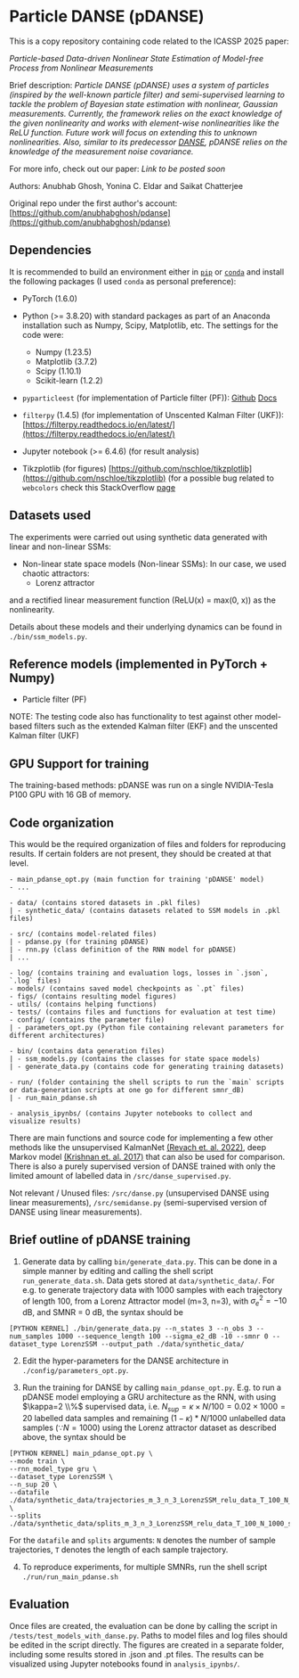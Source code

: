 # Particle DANSE (pDANSE)

This is a copy repository containing code related to the ICASSP 2025 paper: 

*Particle-based Data-driven Nonlinear State Estimation of Model-free Process from Nonlinear Measurements*

Brief description: *Particle DANSE (pDANSE) uses a system of particles (inspired by the well-known particle filter) and semi-supervised learning to tackle the problem of Bayesian state estimation with nonlinear, Gaussian measurements. Currently, the framework relies on the exact knowledge of the given nonlinearity and works with element-wise nonlinearities like the ReLU function. Future work will focus on extending this to unknown nonlinearities. Also, similar to its predecessor [DANSE](https://github.com/anubhabghosh/danse_jrnl), pDANSE relies on the knowledge of the measurement noise covariance.*

For more info, check out our paper: *Link to be posted soon*

Authors: Anubhab Ghosh, Yonina C. Eldar and Saikat Chatterjee

Original repo under the first author's account: [https://github.com/anubhabghosh/pdanse](https://github.com/anubhabghosh/pdanse)

## Dependencies 
It is recommended to build an environment either in [`pip`](https://packaging.python.org/en/latest/guides/installing-using-pip-and-virtual-environments/) or [`conda`](https://packaging.python.org/en/latest/guides/installing-using-pip-and-virtual-environments/) and install the following packages (I used `conda` as personal preference):
- PyTorch (1.6.0)
- Python (>= 3.8.20) with standard packages as part of an Anaconda installation such as Numpy, Scipy, Matplotlib, etc. The settings for the code were:
    - Numpy (1.23.5)
    - Matplotlib (3.7.2)
    - Scipy (1.10.1)
    - Scikit-learn (1.2.2)

- `pyparticleest` (for implementation of Particle filter (PF)): [Github](https://github.com/jerkern/pyParticleEst) [Docs](https://pyparticleest.readthedocs.io/en/latest/index.html)
- `filterpy` (1.4.5) (for implementation of Unscented Kalman Filter (UKF)): [https://filterpy.readthedocs.io/en/latest/](https://filterpy.readthedocs.io/en/latest/)
- Jupyter notebook (>= 6.4.6) (for result analysis)
- Tikzplotlib (for figures) [https://github.com/nschloe/tikzplotlib](https://github.com/nschloe/tikzplotlib) (for a possible bug related to `webcolors` check this StackOverflow [page](https://stackoverflow.com/questions/78672058/tikzplotlib-module-throws-attribute-error-module-webcolors-has-no-attribute)

## Datasets used 

The experiments were carried out using synthetic data generated with linear and non-linear SSMs:

- Non-linear state space models (Non-linear SSMs): In our case, we used chaotic attractors:
    - Lorenz attractor
 
and a rectified linear measurement function (ReLU(x) = max(0, x)) as the nonlinearity. 
  
Details about these models and their underlying dynamics can be found in `./bin/ssm_models.py`. 

## Reference models (implemented in PyTorch + Numpy)

- Particle filter (PF)

NOTE: The testing code also has functionality to test against other model-based filters such as the extended Kalman filter (EKF) and the unscented Kalman filter (UKF)

## GPU Support for training

The training-based methods: pDANSE was run on a single NVIDIA-Tesla P100 GPU with 16 GB of memory. 

## Code organization
This would be the required organization of files and folders for reproducing results. If certain folders are not present, they should be created at that level.

````
- main_pdanse_opt.py (main function for training 'pDANSE' model)
- ...

- data/ (contains stored datasets in .pkl files)
| - synthetic_data/ (contains datasets related to SSM models in .pkl files)

- src/ (contains model-related files)
| - pdanse.py (for training pDANSE)
| - rnn.py (class definition of the RNN model for pDANSE)
| ...

- log/ (contains training and evaluation logs, losses in `.json`, `.log` files)
- models/ (contains saved model checkpoints as `.pt` files)
- figs/ (contains resulting model figures)
- utils/ (contains helping functions)
- tests/ (contains files and functions for evaluation at test time)
- config/ (contains the parameter file)
| - parameters_opt.py (Python file containing relevant parameters for different architectures)

- bin/ (contains data generation files)
| - ssm_models.py (contains the classes for state space models)
| - generate_data.py (contains code for generating training datasets)

- run/ (folder containing the shell scripts to run the `main` scripts or data-generation scripts at one go for different smnr_dB)
| - run_main_pdanse.sh

- analysis_ipynbs/ (contains Jupyter notebooks to collect and visualize results)

````
There are main functions and source code for implementing a few other methods like the unsupervised KalmanNet [(Revach et. al. 2022)](https://github.com/KalmanNet/Unsupervised_EUSIPCO_22), deep Markov model [(Krishnan et. al. 2017)](https://github.com/clinicalml/dmm) that can also be used for comparison. There is also a purely supervised version of DANSE trained with only the limited amount of labelled data in `/src/danse_supervised.py`. 

Not relevant / Unused files: `/src/danse.py` (unsupervised DANSE using linear measurements), `/src/semidanse.py` (semi-supervised version of DANSE using linear measurements). 

## Brief outline of pDANSE training

1. Generate data by calling `bin/generate_data.py`. This can be done in a simple manner by editing and calling the shell script `run_generate_data.sh`. Data gets stored at `data/synthetic_data/`. For e.g. to generate trajectory data with 1000 samples with each trajectory of length 100, from a Lorenz Attractor model (m=3, n=3), with $\sigma_{e}^{2}= -10$ dB, and $\text{SMNR}$ = $0$ dB, the syntax should be 
````
[PYTHON KERNEL] ./bin/generate_data.py --n_states 3 --n_obs 3 --num_samples 1000 --sequence_length 100 --sigma_e2_dB -10 --smnr 0 --dataset_type LorenzSSM --output_path ./data/synthetic_data/
````
2. Edit the hyper-parameters for the DANSE architecture in `./config/parameters_opt.py`.

3. Run the training for DANSE by calling `main_pdanse_opt.py`.  E.g. to run a pDANSE model employing a GRU architecture as the RNN, with using $\kappa=2 \\%$ supervised data, i.e. $N_{sup}=\kappa \times N / 100 =0.02 \times 1000 = 20$ labelled data samples and remaining $(1 - \kappa) * N / 1000$ unlabelled data samples ($\because N = 1000$) using the Lorenz attractor dataset as described above, the syntax should be
```
[PYTHON KERNEL] main_pdanse_opt.py \
--mode train \
--rnn_model_type gru \
--dataset_type LorenzSSM \
--n_sup 20 \
--datafile ./data/synthetic_data/trajectories_m_3_n_3_LorenzSSM_relu_data_T_100_N_1000_sigmae2_-10.0dB_smnr_0.0dB.pkl \
--splits ./data/synthetic_data/splits_m_3_n_3_LorenzSSM_relu_data_T_100_N_1000_sigmae2_-10.0dB_smnr_0.0dB.pkl
```
For the `datafile` and `splits` arguments:
`N` denotes the number of sample trajectories, `T` denotes the length of each sample trajectory. 

4. To reproduce experiments, for multiple SMNRs, run the shell script `./run/run_main_pdanse.sh`

## Evaluation

Once files are created, the evaluation can be done by calling the script in `/tests/test_models_with_danse.py`. Paths to model files and log files should be edited in the script directly. The figures are created in a separate folder, including some results stored in .json and .pt files. The results can be visualized using Jupyter notebooks found in `analysis_ipynbs/`.
